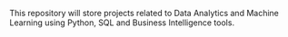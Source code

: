 This repository will store projects related to Data Analytics and Machine Learning using Python, SQL and Business Intelligence tools.

